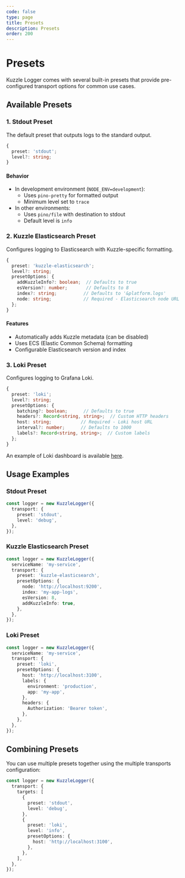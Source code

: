 ```yaml
---
code: false
type: page
title: Presets
description: Presets
order: 200
---
```


# Presets

Kuzzle Logger comes with several built-in presets that provide pre-configured transport options for common use cases.

## Available Presets

### 1. Stdout Preset

The default preset that outputs logs to the standard output.

```typescript
{
  preset: 'stdout';
  level?: string;
}
```

#### Behavior

- In development environment (`NODE_ENV=development`):
  - Uses `pino-pretty` for formatted output
  - Minimum level set to `trace`
- In other environments:
  - Uses `pino/file` with destination to stdout
  - Default level is `info`

### 2. Kuzzle Elasticsearch Preset

Configures logging to Elasticsearch with Kuzzle-specific formatting.

```typescript
{
  preset: 'kuzzle-elasticsearch';
  level?: string;
  presetOptions: {
    addKuzzleInfo?: boolean;  // Defaults to true
    esVersion?: number;       // Defaults to 8
    index?: string;          // Defaults to '&platform.logs'
    node: string;            // Required - Elasticsearch node URL
  };
}
```

#### Features

- Automatically adds Kuzzle metadata (can be disabled)
- Uses ECS (Elastic Common Schema) formatting
- Configurable Elasticsearch version and index

### 3. Loki Preset

Configures logging to Grafana Loki.

```typescript
{
  preset: 'loki';
  level?: string;
  presetOptions: {
    batching?: boolean;      // Defaults to true
    headers?: Record<string, string>;  // Custom HTTP headers
    host: string;           // Required - Loki host URL
    interval?: number;      // Defaults to 1000
    labels?: Record<string, string>;  // Custom labels
  };
}
```

An example of Loki dashboard is available [here](/logger/1/guides/grafana-dashboards#Loki).

## Usage Examples

### Stdout Preset

```typescript
const logger = new KuzzleLogger({
  transport: {
    preset: 'stdout',
    level: 'debug',
  },
});
```

### Kuzzle Elasticsearch Preset

```typescript
const logger = new KuzzleLogger({
  serviceName: 'my-service',
  transport: {
    preset: 'kuzzle-elasticsearch',
    presetOptions: {
      node: 'http://localhost:9200',
      index: 'my-app-logs',
      esVersion: 8,
      addKuzzleInfo: true,
    },
  },
});
```

### Loki Preset

```typescript
const logger = new KuzzleLogger({
  serviceName: 'my-service',
  transport: {
    preset: 'loki',
    presetOptions: {
      host: 'http://localhost:3100',
      labels: {
        environment: 'production',
        app: 'my-app',
      },
      headers: {
        Authorization: 'Bearer token',
      },
    },
  },
});
```

## Combining Presets

You can use multiple presets together using the multiple transports configuration:

```typescript
const logger = new KuzzleLogger({
  transport: {
    targets: [
      {
        preset: 'stdout',
        level: 'debug',
      },
      {
        preset: 'loki',
        level: 'info',
        presetOptions: {
          host: 'http://localhost:3100',
        },
      },
    ],
  },
});
```
